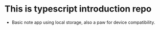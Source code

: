 # This is typescript introduction repo
<ul>
    <li>Basic note app using local storage, also a paw for device compatibility.</li>
</ul>